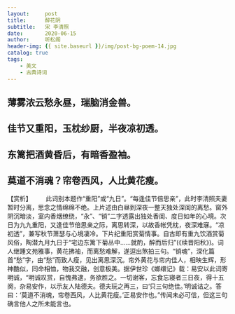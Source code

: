 ```yaml
---
layout:     post
title:      醉花阴
subtitle:   宋 李清照
date:       2020-06-15
author:     听松阁
header-img: {{ site.baseurl }}/img/post-bg-poem-14.jpg
catalog: true
tags:
    - 美文
    - 古典诗词
---
```


## 薄雾浓云愁永昼，瑞脑消金兽。
## 佳节又重阳，玉枕纱厨，半夜凉初透。

## 东篱把酒黄昏后，有暗香盈袖。
## 莫道不消魂？帘卷西风，人比黄花瘦。

【赏析】
　　此词别本题作“重阳”或“九日”。“每逢佳节倍思亲”，此时李清照夫妻暂时分离，思念之情绵绵不绝。上片述由白昼到深夜一整天独处深闺的离愁。窗外阴沉暗淡，室内香烟缭绕，“永”、“销”二字透露出独处香闺、度日如年的心境。次日为九九重阳，又逢佳节倍思亲之际，离思转深，以故香帐凭枕，夜深难寐。“凉初透”，兼写秋节萧瑟与心境凄冷。下片纪重阳赏菊情事。自古即有重九饮酒赏菊风俗，陶潜九月九日于“宅边东篱下菊丛中……就酌，醉而后归”(《续晋阳秋》)。词人继踵文苑雅事，黄花拂袖，而离愁难解，遂逗出煞拍三句。“销魂”，深化篇首“愁”字，由“愁”而致人瘦，见出离思深沉。帘外黄花与帘内佳人，相映生辉，形神酷似，同命相恤，物我交融，创意极美。据伊世珍《嫏缳记》载：易安以此词寄明诚，“明诚叹赏，自愧弗逮，务欲胜之。一切谢客，忘食忘寝者三日夜，得十五阕，杂易安作，以示友人陆德夫。德夫玩之再三，曰‘只三句绝佳。’明诚诘之。答曰：‘莫道不消魂，帘卷西风，人比黄花瘦。’正易安作也。”传闻未必可信，但这三句确言他人之所未能言也。
  
